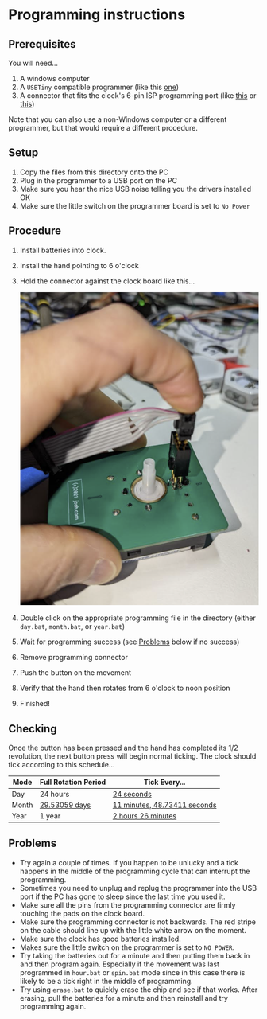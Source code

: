 # Programming instructions

## Prerequisites

You will need...

1. A windows computer
2. A `USBTiny` compatible programmer (like this [one](https://amzn.to/3AaaWSp))
3. A connector that fits the clock's 6-pin ISP programming port (like [this](https://amzn.to/3nE2BBh) or [this](https://www.sparkfun.com/products/11591))

Note that you can also use a non-Windows computer or a different programmer, but that would require a different procedure.   

## Setup

1. Copy the files from this directory onto the PC 
2. Plug in the programmer to a USB port on the PC
3. Make sure you hear the nice USB noise telling you the drivers installed OK
4. Make sure the little switch on the programmer board is set to `No Power`

## Procedure

1. Install batteries into clock.  
2. Install the hand pointing to 6 o'clock
2. Hold the connector against the clock board like this...

    ![](hold_connector.png)
1. Double click on the appropriate programming file in the directory (either `day.bat`, `month.bat`, or `year.bat`)
2. Wait for programming success (see [Problems](#Problems) below if no success)
3. Remove programming connector
4. Push the button on the movement
5. Verify that the hand then rotates from 6 o'clock to noon position
6. Finished!

## Checking

Once the button has been pressed and the hand has completed its 1/2 revolution, the next button press will begin normal ticking. The clock should tick according to this schedule...

| Mode | Full Rotation Period | Tick Every... |
| - | - | - |
| Day | 24 hours | [24 seconds](https://www.wolframalpha.com/input/?i=%28%28day%29+%2F+3600%29+in+seconds) |
| Month | [29.53059 days](https://en.wikipedia.org/wiki/Lunar_month) | [11 minutes, 48.73411 seconds](https://www.wolframalpha.com/input/?i=%28%28lunar+month%29+%2F+3600%29+in+minutes) |
| Year | 1 year | [2 hours 26 minutes](https://www.wolframalpha.com/input/?i=%28%28year%29+%2F+3600%29+in+minutes) |

 
## Problems

* Try again a couple of times. If you happen to be unlucky and a tick happens in the middle of the programming cycle that can interrupt the programming.
* Sometimes you need to unplug and replug the programmer into the USB port if the PC has gone to sleep since the last time you used it.
* Make sure all the pins from the programming connector are firmly touching the pads on the clock board.
* Make sure the programming connector is not backwards. The red stripe on the cable should line up with the little white arrow on the moment. 
* Make sure the clock has good batteries installed.
* Makes sure the little switch on the programmer is set to `NO POWER`.
* Try taking the batteries out for a minute and then putting them back in and then program again. Especially if the movement was last programmed in `hour.bat` or `spin.bat` mode since in this case there is likely to be a tick right in the middle of programming.  
* Try using `erase.bat` to quickly erase the chip and see if that works. After erasing, pull the batteries for a minute and then reinstall and try programming again. 
 